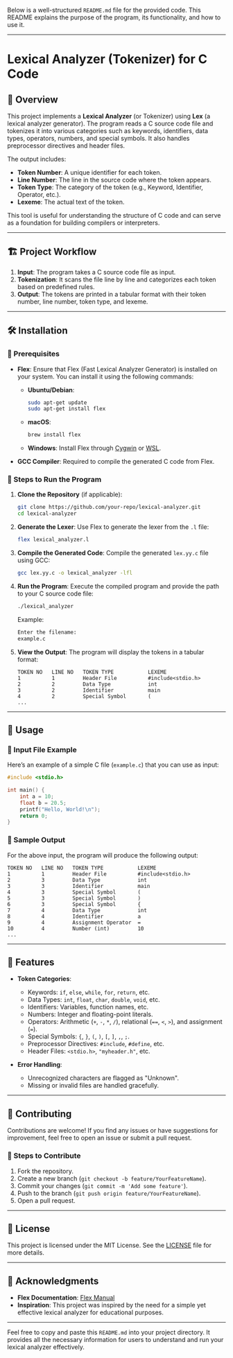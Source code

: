 Below is a well-structured `README.md` file for the provided code. This README explains the purpose of the program, its functionality, and how to use it.

---

# Lexical Analyzer (Tokenizer) for C Code

## 📌 Overview

This project implements a **Lexical Analyzer** (or Tokenizer) using **Lex** (a lexical analyzer generator). The program reads a C source code file and tokenizes it into various categories such as keywords, identifiers, data types, operators, numbers, and special symbols. It also handles preprocessor directives and header files.

The output includes:
- **Token Number**: A unique identifier for each token.
- **Line Number**: The line in the source code where the token appears.
- **Token Type**: The category of the token (e.g., Keyword, Identifier, Operator, etc.).
- **Lexeme**: The actual text of the token.

This tool is useful for understanding the structure of C code and can serve as a foundation for building compilers or interpreters.

---

## 🏗 Project Workflow

1. **Input**: The program takes a C source code file as input.
2. **Tokenization**: It scans the file line by line and categorizes each token based on predefined rules.
3. **Output**: The tokens are printed in a tabular format with their token number, line number, token type, and lexeme.

---

## 🛠 Installation

### ⿡ Prerequisites
- **Flex**: Ensure that Flex (Fast Lexical Analyzer Generator) is installed on your system. You can install it using the following commands:

  - **Ubuntu/Debian**:
    ```bash
    sudo apt-get update
    sudo apt-get install flex
    ```

  - **macOS**:
    ```bash
    brew install flex
    ```

  - **Windows**: Install Flex through [Cygwin](https://www.cygwin.com/) or [WSL](https://learn.microsoft.com/en-us/windows/wsl/install).

- **GCC Compiler**: Required to compile the generated C code from Flex.

### ⿡ Steps to Run the Program

1. **Clone the Repository** (if applicable):
   ```bash
   git clone https://github.com/your-repo/lexical-analyzer.git
   cd lexical-analyzer
   ```

2. **Generate the Lexer**:
   Use Flex to generate the lexer from the `.l` file:
   ```bash
   flex lexical_analyzer.l
   ```

3. **Compile the Generated Code**:
   Compile the generated `lex.yy.c` file using GCC:
   ```bash
   gcc lex.yy.c -o lexical_analyzer -lfl
   ```

4. **Run the Program**:
   Execute the compiled program and provide the path to your C source code file:
   ```bash
   ./lexical_analyzer
   ```
   Example:
   ```bash
   Enter the filename:
   example.c
   ```

5. **View the Output**:
   The program will display the tokens in a tabular format:
   ```plaintext
   TOKEN NO   LINE NO   TOKEN TYPE           LEXEME
   1          1         Header File          #include<stdio.h>
   2          2         Data Type            int
   3          2         Identifier           main
   4          2         Special Symbol       (
   ...
   ```

---

## 🚀 Usage

### ⿡ Input File Example
Here’s an example of a simple C file (`example.c`) that you can use as input:

```c
#include <stdio.h>

int main() {
    int a = 10;
    float b = 20.5;
    printf("Hello, World!\n");
    return 0;
}
```

### ⿡ Sample Output
For the above input, the program will produce the following output:

```plaintext
TOKEN NO   LINE NO   TOKEN TYPE           LEXEME
1          1         Header File          #include<stdio.h>
2          3         Data Type            int
3          3         Identifier           main
4          3         Special Symbol       (
5          3         Special Symbol       )
6          3         Special Symbol       {
7          4         Data Type            int
8          4         Identifier           a
9          4         Assignment Operator  =
10         4         Number (int)         10
...
```

---

## 🧩 Features

- **Token Categories**:
  - Keywords: `if`, `else`, `while`, `for`, `return`, etc.
  - Data Types: `int`, `float`, `char`, `double`, `void`, etc.
  - Identifiers: Variables, function names, etc.
  - Numbers: Integer and floating-point literals.
  - Operators: Arithmetic (`+`, `-`, `*`, `/`), relational (`==`, `<`, `>`), and assignment (`=`).
  - Special Symbols: `{`, `}`, `(`, `)`, `[`, `]`, `,`, `;`.
  - Preprocessor Directives: `#include`, `#define`, etc.
  - Header Files: `<stdio.h>`, `"myheader.h"`, etc.

- **Error Handling**:
  - Unrecognized characters are flagged as "Unknown".
  - Missing or invalid files are handled gracefully.

---

## 🤝 Contributing

Contributions are welcome! If you find any issues or have suggestions for improvement, feel free to open an issue or submit a pull request.

### ⿡ Steps to Contribute
1. Fork the repository.
2. Create a new branch (`git checkout -b feature/YourFeatureName`).
3. Commit your changes (`git commit -m 'Add some feature'`).
4. Push to the branch (`git push origin feature/YourFeatureName`).
5. Open a pull request.

---

## 📜 License

This project is licensed under the MIT License. See the [LICENSE](LICENSE) file for more details.

---

## 🙏 Acknowledgments

- **Flex Documentation**: [Flex Manual](https://westes.github.io/flex/manual/)
- **Inspiration**: This project was inspired by the need for a simple yet effective lexical analyzer for educational purposes.

---

Feel free to copy and paste this `README.md` into your project directory. It provides all the necessary information for users to understand and run your lexical analyzer effectively.